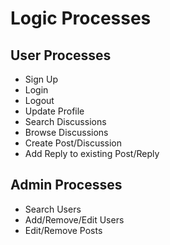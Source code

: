 # Logic Processes

## User Processes
- Sign Up
- Login
- Logout
- Update Profile
- Search Discussions
- Browse Discussions
- Create Post/Discussion
- Add Reply to existing Post/Reply

## Admin Processes
- Search Users
- Add/Remove/Edit Users
- Edit/Remove Posts
